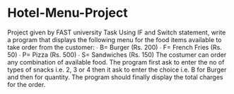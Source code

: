 # Hotel-Menu-Project
Project given by FAST university
Task
Using IF and Switch statement, write a program that displays the following menu for the food items
available to take order from the customer:
∙ B= Burger (Rs. 200)
∙ F= French Fries (Rs. 50)
∙ P= Pizza (Rs. 500)
∙ S= Sandwiches (Rs. 150)
The costumer can order any combination of available food. The program first ask to enter the no of
types of snacks i.e. 2, 3 or 4 then it ask to enter the choice i.e. B for Burger and then for quantity. The
program should finally display the total charges for the order.
